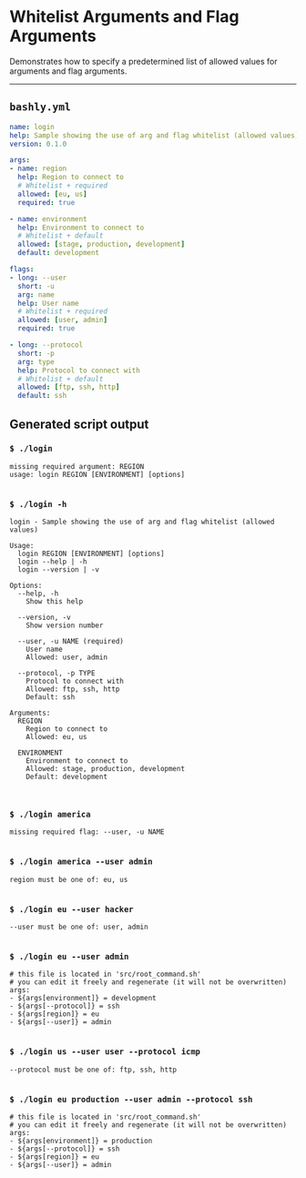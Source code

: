 # Whitelist Arguments and Flag Arguments

Demonstrates how to specify a predetermined list of allowed values for arguments and flag arguments.

-----

## `bashly.yml`

```yaml
name: login
help: Sample showing the use of arg and flag whitelist (allowed values)
version: 0.1.0

args:
- name: region
  help: Region to connect to
  # Whitelist + required
  allowed: [eu, us]
  required: true

- name: environment
  help: Environment to connect to
  # Whitelist + default
  allowed: [stage, production, development]
  default: development

flags:
- long: --user
  short: -u
  arg: name
  help: User name
  # Whitelist + required
  allowed: [user, admin]
  required: true

- long: --protocol
  short: -p
  arg: type
  help: Protocol to connect with
  # Whitelist + default
  allowed: [ftp, ssh, http]
  default: ssh
```

## Generated script output

### `$ ./login`

```shell
missing required argument: REGION
usage: login REGION [ENVIRONMENT] [options]


```

### `$ ./login -h`

```shell
login - Sample showing the use of arg and flag whitelist (allowed values)

Usage:
  login REGION [ENVIRONMENT] [options]
  login --help | -h
  login --version | -v

Options:
  --help, -h
    Show this help

  --version, -v
    Show version number

  --user, -u NAME (required)
    User name
    Allowed: user, admin

  --protocol, -p TYPE
    Protocol to connect with
    Allowed: ftp, ssh, http
    Default: ssh

Arguments:
  REGION
    Region to connect to
    Allowed: eu, us

  ENVIRONMENT
    Environment to connect to
    Allowed: stage, production, development
    Default: development



```

### `$ ./login america`

```shell
missing required flag: --user, -u NAME


```

### `$ ./login america --user admin`

```shell
region must be one of: eu, us


```

### `$ ./login eu --user hacker`

```shell
--user must be one of: user, admin


```

### `$ ./login eu --user admin`

```shell
# this file is located in 'src/root_command.sh'
# you can edit it freely and regenerate (it will not be overwritten)
args:
- ${args[environment]} = development
- ${args[--protocol]} = ssh
- ${args[region]} = eu
- ${args[--user]} = admin


```

### `$ ./login us --user user --protocol icmp`

```shell
--protocol must be one of: ftp, ssh, http


```

### `$ ./login eu production --user admin --protocol ssh`

```shell
# this file is located in 'src/root_command.sh'
# you can edit it freely and regenerate (it will not be overwritten)
args:
- ${args[environment]} = production
- ${args[--protocol]} = ssh
- ${args[region]} = eu
- ${args[--user]} = admin


```



